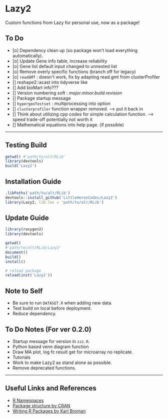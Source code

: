 # Lazy2

Custom functions from Lazy for personal use, now as a package!

## To Do

- [o] Dependency clean up (so package won't load everything automatically).
- [o] Update Gene info table, increase reliability
- [o] Gene list default input changed to unnested list
- [o] Remove overly specific functions (branch off for legacy)
- [o] `readGMT` : doesn't work, fix by adapting read.gmt from clusterProfiler
- [] reshape2::acast into tidyverse like
- [] Add bioMart info???
- [] Version numbering soft : *major.minor.build.revision*
- [] Package startup message
- [] `hypergeoTestset` : multiprocessing into option
- [] `clusterprofiler` function wrapper removed. --> put it back in
- [] Think about utilizing cpp codes for simple calculation function. --> speed trade-off potentially not worth it
- [] Mathematical equations into help page. (if possible)



---

## Testing Build

```r
getwd()	#'path/to/alt/RLib'
library(devtools)
build('Lazy2')
```

## Installation Guide

```r
.libPaths('path/to/alt/RLib')
devtools::install_github('LittleHeronCodes/Lazy2')
library(Lazy2, lib.loc = 'path/to/alt/RLib')
```

## Update Guide

```r
library(roxygen2)
library(devtools)

getwd()
#'path/to/alt/RLib/Lazy2'
document()
build()
install()

# reload package
reload(inst('Lazy2'))
```

## Note to Self

* Be sure to run `DATASET.R` when adding new data.
* Test build on local before deployment.
* Reduce dependency.

## To Do Notes (For ver 0.2.0)

* Startup message for version in `zzz.R`.
* Python based venn diagram function
* Draw MA plot, log fc result get for microarray no replicate.
* Tutorials
* Work to make Lazy2 as stand alone as possible.
* Remove deprecated functions.


---

## Useful Links and References

* [R Namespaces](http://r-pkgs.had.co.nz/namespace.html)
* [Package structure by CRAN](https://cran.r-project.org/doc/manuals/r-release/R-exts.html#Package-structure)
* [Writing R Packages by Karl Broman](https://kbroman.org/Tools4RR/assets/lectures/08_rpack_withnotes.pdf)

